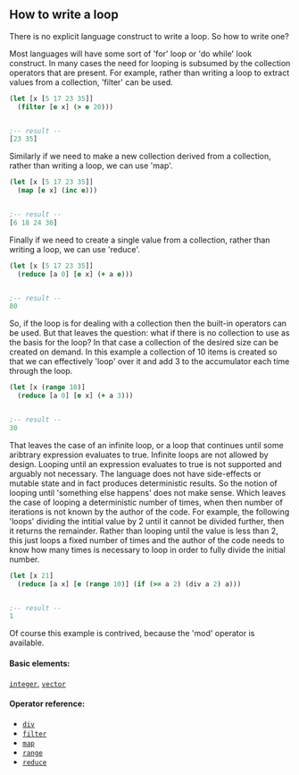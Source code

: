 <!---
  This markdown file was generated. Do not edit.
  -->

## How to write a loop

There is no explicit language construct to write a loop. So how to write one?

Most languages will have some sort of 'for' loop or 'do while' look construct. In many cases the need for looping is subsumed by the collection operators that are present. For example, rather than writing a loop to extract values from a collection, 'filter' can be used.

```clojure
(let [x [5 17 23 35]]
  (filter [e x] (> e 20)))


;-- result --
[23 35]
```

Similarly if we need to make a new collection derived from a collection, rather than writing a loop, we can use 'map'.

```clojure
(let [x [5 17 23 35]]
  (map [e x] (inc e)))


;-- result --
[6 18 24 36]
```

Finally if we need to create a single value from a collection, rather than writing a loop, we can use 'reduce'.

```clojure
(let [x [5 17 23 35]]
  (reduce [a 0] [e x] (+ a e)))


;-- result --
80
```

So, if the loop is for dealing with a collection then the built-in operators can be used. But that leaves the question: what if there is no collection to use as the basis for the loop? In that case a collection of the desired size can be created on demand. In this example a collection of 10 items is created so that we can effectively 'loop' over it and add 3 to the accumulator each time through the loop.

```clojure
(let [x (range 10)]
  (reduce [a 0] [e x] (+ a 3)))


;-- result --
30
```

That leaves the case of an infinite loop, or a loop that continues until some aribtrary expression evaluates to true. Infinite loops are not allowed by design. Looping until an expression evaluates to true is not supported and arguably not necessary. The language does not have side-effects or mutable state and in fact produces deterministic results. So the notion of looping until 'something else happens' does not make sense. Which leaves the case of looping a deterministic number of times, when then number of iterations is not known by the author of the code. For example, the following 'loops' dividing the intitial value by 2 until it cannot be divided further, then it returns the remainder. Rather than looping until the value is less than 2, this just loops a fixed number of times and the author of the code needs to know how many times is necessary to loop in order to fully divide the initial number.

```clojure
(let [x 21]
  (reduce [a x] [e (range 10)] (if (>= a 2) (div a 2) a)))


;-- result --
1
```

Of course this example is contrived, because the 'mod' operator is available.

#### Basic elements:

[`integer`](../halite-basic-syntax-reference.md#integer), [`vector`](../halite-basic-syntax-reference.md#vector)

#### Operator reference:

* [`div`](../halite-full-reference.md#div)
* [`filter`](../halite-full-reference.md#filter)
* [`map`](../halite-full-reference.md#map)
* [`range`](../halite-full-reference.md#range)
* [`reduce`](../halite-full-reference.md#reduce)


